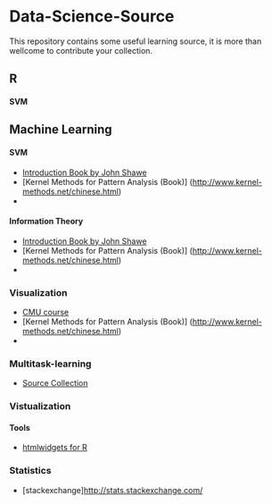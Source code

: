# Data-Science-Source
This repository contains some useful learning source, it is more than wellcome to contribute your collection.


## R
#### SVM


## Machine Learning
#### SVM
* [Introduction Book by John Shawe](http://www.support-vector.net/)
* [Kernel Methods for Pattern Analysis (Book)] (http://www.kernel-methods.net/chinese.html)
* 
#### Information Theory
* [Introduction Book by John Shawe](http://www.support-vector.net/)
* [Kernel Methods for Pattern Analysis (Book)] (http://www.kernel-methods.net/chinese.html)
* 

### Visualization
* [CMU course](http://www.cs.cmu.edu/~aarti/Class/10704_Spring15/lecs.html)
* [Kernel Methods for Pattern Analysis (Book)] (http://www.kernel-methods.net/chinese.html)
* 
### Multitask-learning
* [Source Collection](http://forum.memect.com/blog/thread/multitask-learning-%E8%B5%84%E6%BA%90%E5%90%88%E9%9B%86/)




### Vistualization
#### Tools
* [htmlwidgets for R](http://www.htmlwidgets.org/showcase_leaflet.html)

### Statistics
* [stackexchange]http://stats.stackexchange.com/







